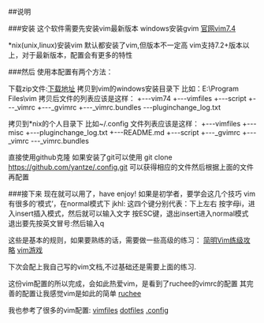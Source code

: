 ##说明

###安装
这个软件需要先安装vim最新版本
windows安装gvim
[官网vim7.4](ftp://ftp.vim.org/pub/vim/pc/gvim74.exe)

*nix(unix,linux)安装vim
默认都安装了vim,但版本不一定高
vim支持7.2+版本以上，对于最新版本，配置会有更多的特性

###然后
使用本配置有两个方法：

下载zip文件:[下载地址]()
拷贝到vim的windows安装目录下
比如：E:\Program Files\vim
拷贝后文件的列表应该是这样：
+---vim74
+---vimfiles
+---script
+---_vimrc
+---_gvimrc
+---_vimrc.bundles
\---pluginchange_log.txt

拷贝到*nix的个人目录下
比如~/.config
文件列表应该是这样：
+---vimfiles
+---misc
+---pluginchange_log.txt
+---README.md
+---script
+---_gvimrc
+---_vimrc
\---_vimrc.bundles


直接使用github克隆
如果安装了git可以使用
git clone https://github.com/yantze/.config.git 
可以获得相应的文件然后根据上面的文件再配置

###接下来
现在就可以用了，have enjoy!
如果是初学者，要学会这几个技巧
vim有很多的‘模式’，在normal模式下
jkhl: 这四个键分别代表：下上左右
按字母i，进入insert插入模式，然后就可以输入文字
按ESC键，退出insert进入normal模式
退出要先按英文冒号:然后输入q

这些是基本的规则，如果要熟练的话，需要做一些高级的练习：
[简明Vim练级攻略](http://coolshell.cn/articles/5426.html)
[vim游戏](http://vim-adventures.com/)


下次会配上我自己写的vim文档,不过基础还是需要上面的练习.



这份vim配置的所以完成，会如此热爱vim，是看到了ruchee的vimrc的配置
其完善的配置让我感觉vim是如此的简单
[ruchee](https://github.com/ruchee/vimrc)


我也参考了很多的vim配置:
[vimfiles](https://github.com/coderhwz/vimfiles)
[dotfiles](https://github.com/luin/dotfiles)
[.config](https://github.com/rhyzx/.config)
